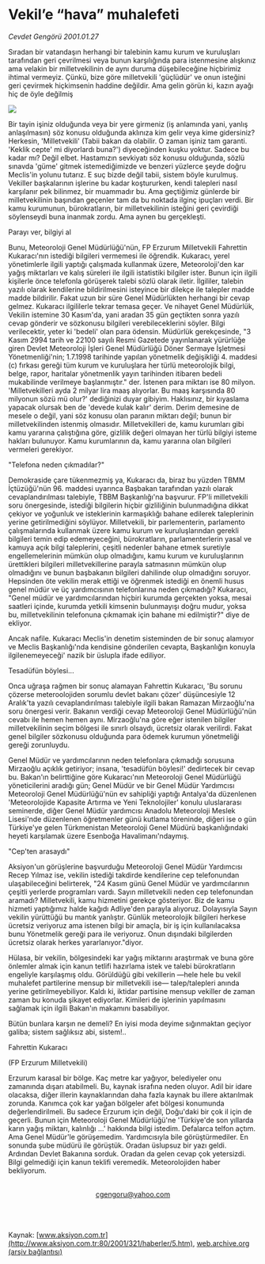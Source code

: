 # Vekil’e “hava” muhalefeti

*Cevdet Gengörü 2001.01.27*

<div>
 <p class="spot">
  Sıradan bir vatandaşın herhangi bir  talebinin kamu kurum ve kuruluşları  tarafından geri çevrilmesi veya  bunun karşılığında para istenmesine  alışkınız ama velakin bir  milletvekilinin de aynı duruma  düşebileceğine hiçbirimiz ihtimal  vermeyiz. Çünkü, bize göre  milletvekili 'güçlüdür' ve onun  isteğini geri çevirmek hiçkimsenin  haddine değildir. Ama gelin görün ki,  kazın ayağı hiç de öyle değilmiş
 </p>
 <p class="metin">
 </p>
 <img border="0" src="/web/20020122101739im_/http://www.aksiyon.com.tr/2001/321/resimler/Vekil.jpg"/>
 <p class="metin">
  Bir tayin işiniz olduğunda veya bir yere girmeniz (iş anlamında yani, yanlış anlaşılmasın) söz konusu olduğunda aklınıza kim gelir veya kime gidersiniz? Herkesin, 'Milletvekili' (Tabii bakan da olabilir. O zaman işiniz tam garanti. 'Keklik cepte' mi diyorlardı buna?') diyeceğinden kuşku yoktur. Sadece bu kadar mı? Değil elbet. Hastamızın sevkiyatı söz konusu olduğunda, sözlü sınavda 'güme' gitmek istemediğimizde ve benzeri yüzlerce şeyde doğru Meclis'in yolunu tutarız. E suç bizde değil tabii, sistem böyle kurulmuş. Vekiller başkalarının işlerine bu kadar koştururken, kendi talepleri nasıl karşılanır pek bilinmez, bir muammadır bu. Ama geçtiğimiz günlerde bir milletvekilinin başından geçenler tam da bu noktada ilginç ipuçları verdi. Bir kamu kurumunun, bürokratların, bir milletvekilinin isteğini geri çevirdiği söylenseydi buna inanmak zordu. Ama aynen bu gerçekleşti.
 </p>
 <p class="metin">
  Parayı ver, bilgiyi al
 </p>
 <p class="metin">
  Bunu, Meteoroloji Genel Müdürlüğü'nün, FP Erzurum Milletvekili Fahrettin Kukaracı'nın istediği bilgileri vermemesi ile öğrendik. Kukaracı, yerel yönetimlerle ilgili yaptığı çalışmada kullanmak üzere, Meteoroloji'den kar yağış miktarları ve kalış süreleri ile ilgili istatistiki bilgiler ister. Bunun için ilgili kişilerle önce telefonla görüşerek talebi sözlü olarak iletir. İlgililer, talebin yazılı olarak kendilerine bildirilmesini isteyince bir dilekçe ile talepler madde madde bildirilir. Fakat uzun bir süre Genel Müdürlükten herhangi bir cevap gelmez. Kukaracı ilgililerle tekrar temasa geçer. Ve nihayet Genel Müdürlük, Vekilin istemine 30 Kasım'da, yani aradan 35 gün geçtikten sonra yazılı cevap gönderir ve sözkonusu bilgileri verebileceklerini söyler. Bilgi verilecektir, yeter ki 'bedeli' olan para ödensin. Müdürlük gerekçesinde, "3 Kasım 2994 tarih ve 22100 sayılı Resmi Gazetede yayınlanarak yürürlüğe giren Devlet Meteoroloji İşleri Genel Müdürlüğü Döner Sermaye İşletmesi Yönetmenliği'nin; 1.7.1998 tarihinde yapılan yönetmelik değişikliği 4. maddesi (c) fırkası gereği tüm kurum ve kuruluşlara her türlü meteorolojik bilgi, belge, rapor, haritalar yönetmenlik yayın tarihinden itibaren bedeli mukabilinde verilmeye başlanmıştır." der. İstenen para miktarı ise 80 milyon. 'Milletvekilleri ayda 2 milyar lira maaş alıyorlar. Bu maaş karşısında 80 milyonun sözü mü olur?' dediğinizi duyar gibiyim. Haklısınız, bir kıyaslama yapacak olursak ben de 'devede kulak kalır' derim. Derim demesine de mesele o değil, yani söz konusu olan paranın miktarı değil; bunun bir milletvekilinden istenmiş olmasıdır. Milletvekilleri de, kamu kurumları gibi kamu yararına çalıştığına göre, gizlilik değeri olmayan her türlü bilgiyi isteme hakları bulunuyor. Kamu kurumlarının da, kamu yararına olan bilgileri vermeleri gerekiyor.
 </p>
 <p class="metin">
  "Telefona neden çıkmadılar?"
 </p>
 <p class="metin">
  Demokraside çare tükenmezmiş ya, Kukaracı da, biraz bu yüzden TBMM İçtüzüğü'nün 96. maddesi uyarınca Başbakan tarafından yazılı olarak cevaplandırılması talebiyle, TBBM Başkanlığı'na başvurur. FP'li milletvekili soru önergesinde, istediği bilgilerin hiçbir gizliliğinin bulunmadığına dikkat çekiyor ve yoğunluk ve isteklerinin karmaşıklığı bahane edilerek taleplerinin yerine getirilmediğini söylüyor. Milletvekili, bir parlementerin, parlamento çalışmalarında kullanmak üzere kamu kurum ve kuruluşlarından gerekli bilgileri temin edip edemeyeceğini, bürokratların, parlamenterlerin yasal ve kamuya açık bilgi taleplerini, çeşitli nedenler bahane etmek suretiyle engellemelerinin mümkün olup olmadığını, kamu kurum ve kuruluşlarının ürettikleri bilgileri milletvekillerine parayla satmasının mümkün olup olmadığını ve bunun başbakanın bilgileri dahilinde olup olmadığını soruyor. Hepsinden öte vekilin merak ettiği ve öğrenmek istediği en önemli husus genel müdür ve üç yardımcısının telefonlarına neden çıkmadığı? Kukaracı, "Genel müdür ve yardımcılarından hiçbiri kurumda gerçekten yoksa, mesai saatleri içinde, kurumda yetkili kimsenin bulunmayışı doğru mudur, yoksa bu, milletvekilinin telefonuna çıkmamak için bahane mi edilmiştir?" diye de ekliyor.
 </p>
 <p class="metin">
  Ancak nafile. Kukaracı Meclis'in denetim sisteminden de bir sonuç alamıyor ve Meclis Başkanlığı'nda kendisine gönderilen cevapta, Başkanlığın konuyla ilgilenemeyeceği' nazik bir üslupla ifade ediliyor.
 </p>
 <p class="metin">
  Tesadüfün böylesi...
 </p>
 <p class="metin">
  Onca uğraşa rağmen bir sonuç alamayan Fahrettin Kukaracı, 'Bu sorunu çözerse meteroolojiden sorumlu devlet bakanı çözer' düşüncesiyle 12 Aralık'ta yazılı cevaplandırılması talebiyle ilgili bakan Ramazan Mirzaoğlu'na soru önergesi verir. Bakanın verdiği cevap Meteoroloji Genel Müdürlüğü'nün cevabı ile hemen hemen aynı. Mirzaoğlu'na göre eğer istenilen bilgiler milletvekilinin seçim bölgesi ile sınırlı olsaydı, ücretsiz olarak verilirdi. Fakat genel bilgiler sözkonusu olduğunda para ödemek kurumun yönetmeliği gereği zorunluydu.
 </p>
 <p class="metin">
  Genel Müdür ve yardımcılarının neden telefonlara çıkmadığı sorusuna Mirzaoğlu açıklık getiriyor; insana, 'tesadüfün böylesi!' dedirtecek bir cevap bu. Bakan'ın belirttiğine göre Kukaracı'nın Meteoroloji Genel Müdürlüğü yöneticilerini aradığı gün; Genel Müdür ve bir Genel Müdür Yardımcısı Meteoroloji Genel Müdürlüğü'nün ev sahipliği yaptığı Antalya'da düzenlenen 'Meteorolojide Kapasite Artırma ve Yeni Teknolojiler' konulu uluslararası seminerde, diğer Genel Müdür yardımcısı Anadolu Meteoroloji Meslek Lisesi'nde düzenlenen öğretmenler günü kutlama töreninde, diğeri ise o gün Türkiye'ye gelen Türkmenistan Meteoroloji Genel Müdürü başkanlığındaki heyeti karşılamak üzere Esenboğa Havalimanı'ndaymış.
 </p>
 <p class="metin">
  "Cep'ten arasaydı"
 </p>
 <p class="metin">
  Aksiyon'un görüşlerine başvurduğu Meteoroloji Genel Müdür Yardımcısı Recep Yılmaz ise, vekilin istediği takdirde kendilerine cep telefonundan ulaşabileceğini belirterek, "24 Kasım günü Genel Müdür ve yardımcılarının çeşitli yerlerde programları vardı. Sayın milletvekili neden cep telefonundan aramadı? Milletvekili, kamu hizmetini gerekçe gösteriyor. Biz de kamu hizmeti yaptığımız halde kağıdı Adliye'den parayla alıyoruz. Dolayısıyla Sayın vekilin yürüttüğü bu mantık yanlıştır. Günlük meteorolojik bilgileri herkese ücretsiz veriyoruz ama istenen bilgi bir amaçla, bir iş için kullanılacaksa bunu Yönetmelik gereği para ile veriyoruz. Onun dışındaki bilgilerden ücretsiz olarak herkes yararlanıyor."diyor.
 </p>
 <p class="metin">
  Hülasa, bir vekilin, bölgesindeki kar yağış miktarını araştırmak ve buna göre önlemler almak için kanun tetlifi hazırlama istek ve talebi bürokratların engeliyle karşılaşmış oldu. Görüldüğü gibi vekillerin —hele hele bu vekil muhalefet partilerine mensup bir milletvekili ise— talep/talepleri anında yerine getirilmeyebiliyor. Kaldı ki, iktidar partisine mensup vekiller de zaman zaman bu konuda şikayet ediyorlar. Kimileri de işlerinin yapılmasını sağlamak için ilgili Bakan'ın makamını basabiliyor.
 </p>
 <p class="metin">
  Bütün bunlara karşın ne demeli? En iyisi moda deyime sığınmaktan geçiyor galiba; sistem sağlıksız abi, sistem!..
 </p>
 <p class="metin">
 </p>
 <p class="arabaslik">
  Fahrettin Kukaracı
 </p>
 <p class="metin">
  (FP Erzurum Milletvekili)
 </p>
 <p class="metin">
  Erzurum karasal bir bölge. Kaç metre kar yağıyor, belediyeler onu zamanında dışarı atabilmeli. Bu, kaynak israfına neden oluyor. Adil bir idare olacaksa, diğer illerin kaynaklarından daha fazla kaynak bu illere aktarılmak zorunda. Kanımca çok kar yağan bölgeler afet bölgesi konumunda değerlendirilmeli. Bu sadece Erzurum için değil, Doğu'daki bir çok il için de geçerli. Bunun için Meteoroloji Genel Müdürlüğü'ne 'Türkiye'de son yıllarda karın yağış miktarı, kalınlığı ...' hakkında bilgi istedim. Defalarca telfon açtım. Ama Genel Müdür'le görüşemedim. Yardımcısıyla bile görüştürmediler. En sonunda şube müdürü ile görüştük. Oradan üslupsuz bir yazı geldi. Ardından Devlet Bakanına sorduk. Oradan da gelen cevap çok yetersizdi. Bilgi gelmediği için kanun teklifi veremedik. Meteorolojiden haber bekliyorum.
 </p>
 <br/>
 <center>
  <a class="anaorta" href="http://web.archive.org/web/20020122101739/mailto:cgengoru@yahoo.com">
   cgengoru@yahoo.com
  </a>
 </center>
 <br/>
 <br/>
 <br/>
</div>

Kaynak: [www.aksiyon.com.tr](http://www.aksiyon.com.tr:80/2001/321/haberler/5.htm), [web.archive.org (arşiv bağlantısı)](http://web.archive.org/web/20020122101739/http://www.aksiyon.com.tr:80/2001/321/haberler/5.htm)
